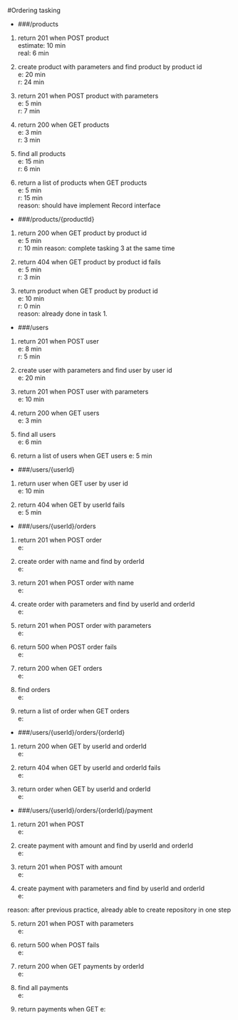 #Ordering tasking

* ###/products

1. return 201 when POST product  
estimate: 10 min  
real: 6 min

2. create product with parameters and find product by product id  
 e: 20 min  
 r: 24 min

3. return 201 when POST product with parameters  
 e: 5 min  
 r: 7 min

4. return 200 when GET products  
 e: 3 min  
 r: 3 min

5. find all products  
 e: 15 min  
 r: 6 min
 
6. return a list of products when GET products  
 e: 5 min  
 r: 15 min  
 reason: should have implement Record interface
 

* ###/products/{productId}

1. return 200 when GET product by product id  
 e: 5 min  
 r: 10 min 
 reason: complete tasking 3 at the same time
 

2. return 404 when GET product by product id fails  
 e: 5 min   
 r: 3 min
 

3. return product when GET product by product id  
 e: 10 min  
 r: 0 min  
 reason: already done in task 1.
 

* ###/users

1. return 201 when POST user  
 e: 8 min  
 r: 5 min
 
2. create user with parameters and find user by user id  
 e: 20 min  

3. return 201 when POST user with parameters  
 e: 10 min 
 
4. return 200 when GET users  
 e: 3 min 
 
5. find all users  
 e: 6 min 
 
6. return a list of users when GET users 
 e: 5 min 
 

* ###/users/{userId}

1. return user when GET user by user id  
e: 10 min
 
2. return 404 when GET by userId fails  
 e: 5 min 


* ###/users/{userId}/orders

1. return 201 when POST order  
 e:  
 

2. create order with name and find by orderId  
 e: 

3. return 201 when POST order with name  
 e:  
 

4. create order with parameters and find by userId and orderId  
 e:  

5. return 201 when POST order with parameters  
 e:  
  

6. return 500 when POST order fails  
 e:  
 

7. return 200 when GET orders  
 e:  
 

8. find orders  
 e:  
 

9. return a list of order when GET orders  
 e:  
 

* ###/users/{userId}/orders/{orderId}

1. return 200 when GET by userId and orderId  
 e:  
 

2. return 404 when GET by userId and orderId fails  
 e:  
 

3. return order when GET by userId and orderId  
 e:

* ###/users/{userId}/orders/{orderId}/payment

1. return 201 when POST  
 e:  
 

2. create payment with amount and find by userId and orderId  
 e:  

3. return 201 when POST with amount  
 e:  
 

4. create payment with parameters and find by userId and orderId  
 e:  
   
reason: after previous practice, already able to create repository in one step 


5. return 201 when POST with parameters  
 e:  

6. return 500 when POST fails  
 e:  
 

7. return 200 when GET payments by orderId  
 e:  
 

8. find all payments  
 e:  
 

9. return payments when GET 
 e:  
